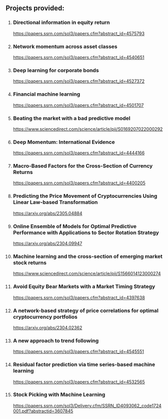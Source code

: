 ## Projects provided:

1. ### Directional information in equity return
   https://papers.ssrn.com/sol3/papers.cfm?abstract_id=4575793
2. ### Network momentum across asset classes

   https://papers.ssrn.com/sol3/papers.cfm?abstract_id=4540651

3. ### Deep learning for corporate bonds

   https://papers.ssrn.com/sol3/papers.cfm?abstract_id=4527372

4. ### Financial machine learning

   https://papers.ssrn.com/sol3/papers.cfm?abstract_id=4501707

5. ### Beating the market with a bad predictive model

   https://www.sciencedirect.com/science/article/pii/S0169207022000292

6. ### Deep Momentum: International Evidence

   https://papers.ssrn.com/sol3/papers.cfm?abstract_id=4444166

7. ### Macro-Based Factors for the Cross-Section of Currency Returns

   https://papers.ssrn.com/sol3/papers.cfm?abstract_id=4400205

8. ### Predicting the Price Movement of Cryptocurrencies Using Linear Law-based Transformation

   https://arxiv.org/abs/2305.04884

9. ### Online Ensemble of Models for Optimal Predictive Performance with Applications to Sector Rotation Strategy

   https://arxiv.org/abs/2304.09947

10. ### Machine learning and the cross-section of emerging market stock returns

    https://www.sciencedirect.com/science/article/pii/S1566014123000274

11. ### Avoid Equity Bear Markets with a Market Timing Strategy

    https://papers.ssrn.com/sol3/papers.cfm?abstract_id=4397638

12. ### A network-based strategy of price correlations for optimal cryptocurrency portfolios

    https://arxiv.org/abs/2304.02362

13. ### A new approach to trend following

    https://papers.ssrn.com/sol3/papers.cfm?abstract_id=4545551

14. ### Residual factor prediction via time series-based machine learning

    https://papers.ssrn.com/sol3/papers.cfm?abstract_id=4532565

15. ### Stock Picking with Machine Learning
    https://papers.ssrn.com/sol3/Delivery.cfm/SSRN_ID4093062_code1724001.pdf?abstractid=3607845
